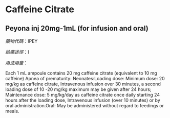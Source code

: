 # Caffeine Citrate

## Peyona inj 20mg-1mL (for infusion and oral)

*藥物代碼*：IPEY

*給藥途徑*：I

*用法用量*：

Each 1 mL ampoule contains 20 mg caffeine citrate (equivalent to 10 mg caffeine)
Apnea of prematurity: Neonates:Loading dose: Minimum dose: 20 mg/kg as caffeine citrate, Intravenous infusion over 30 minutes, a second loading dose of 10 -20 mg/kg maximum may be given after 24 hours; Maintenance dose: 5 mg/kg/day as caffeine citrate once daily starting 24 hours after the loading dose, Intravenous infusion (over 10 minutes) or by oral administration.Oral: May be administered without regard to feedings or meals.

